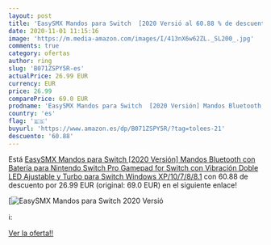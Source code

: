 ```yaml
---
layout: post
title: 'EasySMX Mandos para Switch  [2020 Versió al 60.88 % de descuento'
date: 2020-11-01 11:15:16
image: 'https://m.media-amazon.com/images/I/413nX6w62ZL._SL200_.jpg'
comments: true
category: ofertas
author: ring
slug: 'B071ZSPY5R-es'
actualPrice: 26.99 EUR
currency: EUR
price: 26.99
comparePrice: 69.0 EUR
prodname: 'EasySMX Mandos para Switch  [2020 Versión] Mandos Bluetooth con Batería para Nintendo Switch Pro  Gamepad for Switch con Vibración Doble  LED Ajustable y Turbo para Switch  Windows XP/10/7/8/8.1'
country: 'es'
flag: '🇪🇸'
buyurl: 'https://www.amazon.es/dp/B071ZSPY5R/?tag=tolees-21'
descuento: '60.88'
---
```


Está [EasySMX Mandos para Switch  [2020 Versión] Mandos Bluetooth con Batería para Nintendo Switch Pro  Gamepad for Switch con Vibración Doble  LED Ajustable y Turbo para Switch  Windows XP/10/7/8/8.1](https://www.amazon.es/dp/B071ZSPY5R/?tag=tolees-21) con 60.88 de descuento por 26.99 EUR (original: 69.0 EUR) en el siguiente enlace!

[![EasySMX Mandos para Switch  [2020 Versió](https://m.media-amazon.com/images/I/413nX6w62ZL._SL200_.jpg)](https://www.amazon.es/dp/B071ZSPY5R/?tag=tolees-21)

ℹ️:


[Ver la oferta!!](https://www.amazon.es/dp/B071ZSPY5R/?tag=tolees-21)
